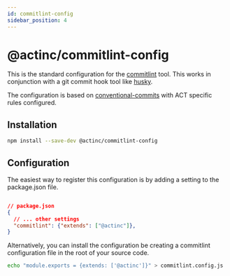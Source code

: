 ```yaml
---
id: commitlint-config
sidebar_position: 4
---
```


# @actinc/commitlint-config

This is the standard configuration for the [commitlint](https://commitlint.js.org/) tool.  This works in conjunction with a git commit hook tool like [husky](https://typicode.github.io/husky/#/).

The configuration is based on [conventional-commits](https://www.conventionalcommits.org/) with ACT specific rules configured.

## Installation

```bash
npm install --save-dev @actinc/commitlint-config
```

## Configuration

The easiest way to register this configuration is by adding a setting to the package.json file.

```json

// package.json
{
  // ... other settings
  "commitlint": {"extends": ["@actinc"]},
}
```

Alternatively, you can install the configuration be creating a commitlint configuration file in the root of your source code.

```bash
echo "module.exports = {extends: ['@actinc']}" > commitlint.config.js
```
